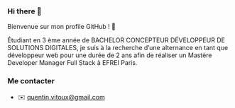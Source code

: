 ### Hi there 👋

Bienvenue sur mon profile GitHub ! 🧋

Étudiant en 3 ème année de BACHELOR CONCEPTEUR DÉVELOPPEUR DE SOLUTIONS DIGITALES, je suis à la recherche d’une alternance en tant que développeur web pour une durée de 2 ans afin de réaliser un Mastère Developer Manager Full Stack à EFREI Paris.

### Me contacter
- ✉️ quentin.vitoux@gmail.com
<!--
**Quentinqv/Quentinqv** is a ✨ _special_ ✨ repository because its `README.md` (this file) appears on your GitHub profile.

Here are some ideas to get you started:

- 🔭 I’m currently working on ...
- 🌱 I’m currently learning ...
- 👯 I’m looking to collaborate on ...
- 🤔 I’m looking for help with ...
- 💬 Ask me about ...
- 📫 How to reach me: ...
- 😄 Pronouns: ...
- ⚡ Fun fact: ...
-->
